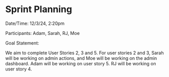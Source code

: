 # Sprint Planning

Date/Time: 12/3/24, 2:20pm

Participants: Adam, Sarah, RJ, Moe

Goal Statement: 

We aim to complete User Stories 2, 3 and 5.
For user stories 2 and 3, Sarah will be working on admin actions, and Moe will be working on the admin dashboard.
Adam will be working on user story 5.
RJ will be working on user story 4.

